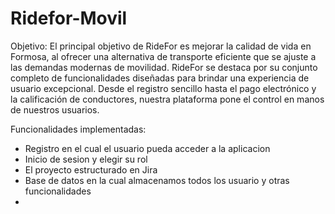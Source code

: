 # Ridefor-Movil

Objetivo:
El principal objetivo de RideFor es mejorar la calidad de vida en Formosa, al ofrecer una alternativa de transporte eficiente que se ajuste a las demandas modernas de movilidad. 
RideFor se destaca por su conjunto completo de funcionalidades diseñadas para brindar una experiencia de usuario excepcional. Desde el registro sencillo hasta el pago electrónico y la calificación de conductores, nuestra plataforma pone el control en manos de nuestros usuarios.

Funcionalidades implementadas:
- Registro en el cual el usuario pueda acceder a la aplicacion 
- Inicio de sesion y elegir su rol
- El proyecto estructurado en Jira
- Base de datos en la cual almacenamos todos los usuario y otras funcionalidades
-  
